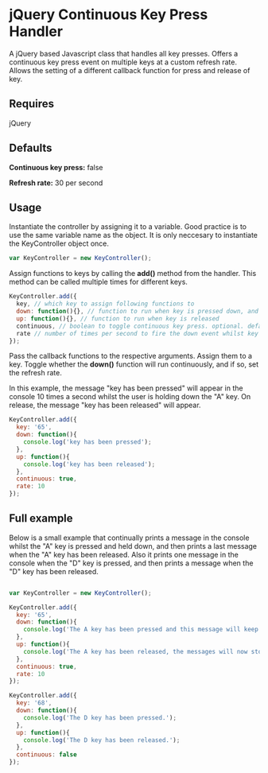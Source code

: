 # jQuery Continuous Key Press Handler

A jQuery based Javascript class that handles all key presses. Offers a continuous key press event on multiple keys at a custom refresh rate. Allows the setting of a different callback function for press and release of key.

## Requires

jQuery

## Defaults

<b>Continuous key press:</b> false

<b>Refresh rate:</b> 30 per second

## Usage

Instantiate the controller by assigning it to a variable. Good practice is to use the same variable name as the object. It is only neccesary to instantiate the KeyController object once. 

```javascript
var KeyController = new KeyController();
```

Assign functions to keys by calling the <b>add()</b> method from the handler. This method can be called multiple times for different keys.

```javascript
KeyController.add({
  key, // which key to assign following functions to
  down: function(){}, // function to run when key is pressed down, and the function that is run if continuous key press event is set
  up: function(){}, // function to run when key is released
  continuous, // boolean to toggle continuous key press. optional. default value: true
  rate // number of times per second to fire the down event whilst key is held down. optional. default value: 30
}); 
```

Pass the callback functions to the respective arguments. Assign them to a key. Toggle whether the <b>down()</b> function will run continuously, and if so, set the refresh rate.

In this example, the message "key has been pressed" will appear in the console 10 times a second whilst the user is holding down the "A" key. On release, the message "key has been released" will appear.

```javascript
KeyController.add({
  key: '65',
  down: function(){
    console.log('key has been pressed');
  },
  up: function(){
    console.log('key has been released');
  },
  continuous: true,
  rate: 10
}); 
```

## Full example

Below is a small example that continually prints a message in the console whilst the "A" key is pressed and held down, and then prints a last message when the "A" key has been released. Also it prints one message in the console when the "D" key is pressed, and then prints a message when the "D" key has been released.

```javascript

var KeyController = new KeyController();

KeyController.add({
  key: '65',
  down: function(){
    console.log('The A key has been pressed and this message will keep printing to the console at a rate of 10 per second.');
  },
  up: function(){
    console.log('The A key has been released, the messages will now stop.');
  },
  continuous: true,
  rate: 10
}); 

KeyController.add({
  key: '68',
  down: function(){
    console.log('The D key has been pressed.');
  },
  up: function(){
    console.log('The D key has been released.');
  },
  continuous: false
}); 
```
